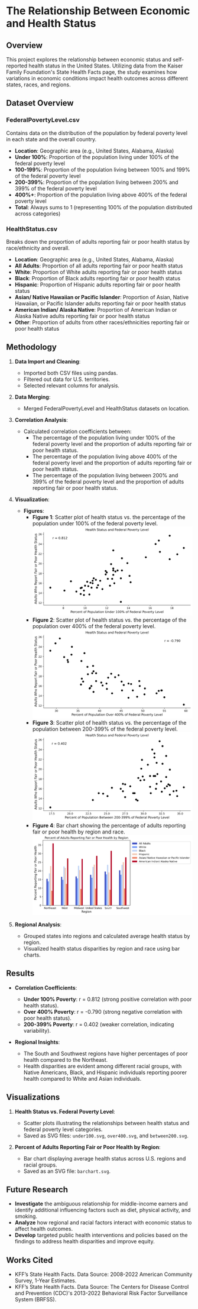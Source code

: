 # The Relationship Between Economic and Health Status

## Overview

This project explores the relationship between economic status and self-reported health status in the United States. Utilizing data from the Kaiser Family Foundation's State Health Facts page, the study examines how variations in economic conditions impact health outcomes across different states, races, and regions.

## Dataset Overview

### FederalPovertyLevel.csv

Contains data on the distribution of the population by federal poverty level in each state and the overall country.

- **Location**: Geographic area (e.g., United States, Alabama, Alaska)
- **Under 100%**: Proportion of the population living under 100% of the federal poverty level
- **100-199%**: Proportion of the population living between 100% and 199% of the federal poverty level
- **200-399%**: Proportion of the population living between 200% and 399% of the federal poverty level
- **400%+**: Proportion of the population living above 400% of the federal poverty level
- **Total**: Always sums to 1 (representing 100% of the population distributed across categories)

### HealthStatus.csv

Breaks down the proportion of adults reporting fair or poor health status by race/ethnicity and overall.

- **Location**: Geographic area (e.g., United States, Alabama, Alaska)
- **All Adults**: Proportion of all adults reporting fair or poor health status
- **White**: Proportion of White adults reporting fair or poor health status
- **Black**: Proportion of Black adults reporting fair or poor health status
- **Hispanic**: Proportion of Hispanic adults reporting fair or poor health status
- **Asian/ Native Hawaiian or Pacific Islander**: Proportion of Asian, Native Hawaiian, or Pacific Islander adults reporting fair or poor health status
- **American Indian/ Alaska Native**: Proportion of American Indian or Alaska Native adults reporting fair or poor health status
- **Other**: Proportion of adults from other races/ethnicities reporting fair or poor health status

## Methodology

1. **Data Import and Cleaning**:
   - Imported both CSV files using pandas.
   - Filtered out data for U.S. territories.
   - Selected relevant columns for analysis.

2. **Data Merging**:
   - Merged FederalPovertyLevel and HealthStatus datasets on location.

3. **Correlation Analysis**:
   - Calculated correlation coefficients between:
     - The percentage of the population living under 100% of the federal poverty level and the proportion of adults reporting fair or poor health status.
     - The percentage of the population living above 400% of the federal poverty level and the proportion of adults reporting fair or poor health status.
     - The percentage of the population living between 200% and 399% of the federal poverty level and the proportion of adults reporting fair or poor health status.

4. **Visualization**:
   - **Figures**:
     - **Figure 1**: Scatter plot of health status vs. the percentage of the population under 100% of the federal poverty level.
    ![Health Status vs. Poverty Level](visuals/under100.svg)
     - **Figure 2**: Scatter plot of health status vs. the percentage of the population over 400% of the federal poverty level.
    ![Health Status vs. Poverty Level](visuals/over400.svg)
     - **Figure 3**: Scatter plot of health status vs. the percentage of the population between 200-399% of the federal poverty level.
    ![Health Status vs. Poverty Level](visuals/between200.svg)
     - **Figure 4**: Bar chart showing the percentage of adults reporting fair or poor health by region and race.
    ![Health Status vs. Poverty Level](visuals/barchart.svg)


5. **Regional Analysis**:
   - Grouped states into regions and calculated average health status by region.
   - Visualized health status disparities by region and race using bar charts.

## Results

- **Correlation Coefficients**:
  - **Under 100% Poverty**: r = 0.812 (strong positive correlation with poor health status).
  - **Over 400% Poverty**: r = -0.790 (strong negative correlation with poor health status).
  - **200-399% Poverty**: r = 0.402 (weaker correlation, indicating variability).

- **Regional Insights**:
  - The South and Southwest regions have higher percentages of poor health compared to the Northeast.
  - Health disparities are evident among different racial groups, with Native Americans, Black, and Hispanic individuals reporting poorer health compared to White and Asian individuals.

## Visualizations

1. **Health Status vs. Federal Poverty Level**:
   - Scatter plots illustrating the relationships between health status and federal poverty level categories.
   - Saved as SVG files: `under100.svg`, `over400.svg`, and `between200.svg`.

2. **Percent of Adults Reporting Fair or Poor Health by Region**:
   - Bar chart displaying average health status across U.S. regions and racial groups.
   - Saved as an SVG file: `barchart.svg`.

## Future Research

- **Investigate** the ambiguous relationship for middle-income earners and identify additional influencing factors such as diet, physical activity, and smoking.
- **Analyze** how regional and racial factors interact with economic status to affect health outcomes.
- **Develop** targeted public health interventions and policies based on the findings to address health disparities and improve equity.

## Works Cited

- KFF’s State Health Facts. Data Source: 2008-2022 American Community Survey, 1-Year Estimates.
- KFF’s State Health Facts. Data Source: The Centers for Disease Control and Prevention (CDC)'s 2013-2022 Behavioral Risk Factor Surveillance System (BRFSS).

